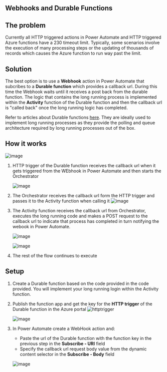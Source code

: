 ## Webhooks and Durable Functions

## The problem
Currently all HTTP triggered actions in Power Automate and HTTP triggered Azure functions have a 230 timeout limit. Typically, some scenarios involve the execution of many processing steps or the updating of thousands of records which causes the Azure function to run way past the limit.

## Solution
The best option is to use a **Webhook** action in Power Automate that subcribes to a **Durable function** which provides a callback url.
During this time the Webhook waits until it receives a post back from the durable function.
The logic that contains the long running process is implemented within the **Activity** function of the Durable function and then the callback url is "called back" once the long running logic has completed.

Refer to articles about Durable functions [here](https://medium.com/asos-techblog/getting-started-with-durable-functions-1382adf1d6ac). They are ideally used to implement long running processes as they provide the polling and queue architecture required by long running processes out of the box. 

## How it works
 ![image](https://user-images.githubusercontent.com/17443786/229335123-b021876b-084c-48b4-8f89-805fe13542e6.png)

1. HTTP trigger of the Durable function receives the callback url when it gets triggered from the WEbhook in Power Automate and then starts the Orchestrator

    ![image](https://user-images.githubusercontent.com/17443786/229333652-b6908cb2-f3f0-4860-92b7-6f4c306545b8.png)

3. The Orchestrator receives the callback url form the HTTP trigger and passes it to the Activity function when calling it 
    ![image](https://user-images.githubusercontent.com/17443786/229333712-f5b4a1eb-67ae-4489-b986-14800bf29823.png)

4. The Activity function receives the callback url from Orchestrator, executes the long running code and makes a POST request to the callback url to indicate that process has completed in turn notifying the webook in Power Automate.

     ![image](https://user-images.githubusercontent.com/17443786/229335582-225dbb88-f7ae-40ba-b7df-1af1bbfdbf11.png)

     ![image](https://user-images.githubusercontent.com/17443786/229336037-a0b160f4-b663-431e-bf14-5cdf6ef28227.png)

6. The rest of the flow continues to execute

## Setup
 
1. Create a Durable function based on the code provided in the code provided. You will implement your long running login within the Activity function.
2. Publish the function app and get the key for the **HTTP trigger** of the Durable function in the Azure portal
    ![httptrigger](https://user-images.githubusercontent.com/17443786/229332516-2e569909-3503-4bd5-86d5-f1351f5e070a.JPG)

    ![image](https://user-images.githubusercontent.com/17443786/229332642-11487274-d44a-4004-b2c4-f8ea8e41fbc8.png)
3. In Power Automate create a WebHook action and:

     - Paste the url of the Durable function with the function key in the previous step in the **Subscribe - URI** field
     - Specify the callback url request body value from the dynamic content selector in the **Subscribe - Body** field
     
     ![image](https://user-images.githubusercontent.com/17443786/229332891-da36495c-0083-4801-bdbb-fb42687c6838.png)

